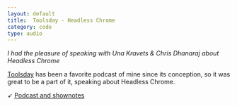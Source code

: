 ```yaml
---
layout: default
title:  Toolsday - Headless Chrome
category: code
type: audio
---
```


*I had the pleasure of speaking with Una Kravets & Chris Dhanaraj about Headless Chrome*

[Toolsday](http://www.toolsday.io) has been a favorite podcast of mine since its conception, so it was great to be a part of it, speaking about Headless Chrome.

➶ [Podcast and shownotes](http://www.toolsday.io/episodes/headlesschrome.html)
